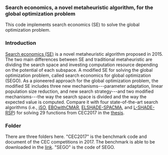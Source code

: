 ### Search economics, a novel metaheuristic algorithm, for the global optimization problem
This code implements search economics (SE) to solve the global optimization problem.

### Introduction
[Search economics (SE)](https://doi.org/10.1109/SMC.2015.447) is a novel metaheuristic algorithm proposed in 2015. The two main differences between SE and traditional metaheuristic are dividing the search space and investing computation resource depending on the potential of each subspace. A modified SE for solving the global optimization problem, called search economics for global optimization (SEGO).  As a pioneered approach for the global optimization problem, the modified SE includes three new mechanisms---parameter adaptation, linear population size reduction, and new search strategy---and two modified mechanisms---the way the search space is divided and the way the expected value is computed. Compare it with four state-of-the-art search algorithms (i.e., [jSO](https://doi.org/10.1109/CEC.2017.7969456), [EBOwithCMAR](https://doi.org/10.1109/CEC.2017.7969524), [ELSHADE-SPACMA](https://doi.org/10.13140/RG.2.2.33283.20005), and [L-SHADE-RSP](https://doi.org/10.1109/CEC.2018.8477977)) for solving 29 functions from CEC2017 in the [thesis](http://www.airitilibrary.com/Publication/alDetailedMesh1?DocID=U0005-0408201921375500).

### Folder
There are three folders here. "CEC2017" is the benchmark code and document of the CEC competitions in 2017. The benchmark is able to be downloaded in the [link](https://www.ntu.edu.sg/home/EPNSugan/index_files/CEC2017/CEC2017.htm). "SEGO" is the code of SEGO.